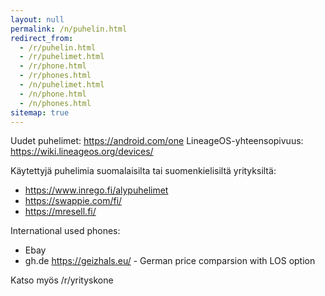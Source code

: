 ```yaml
---
layout: null
permalink: /n/puhelin.html
redirect_from:
  - /r/puhelin.html
  - /r/puhelimet.html
  - /r/phone.html
  - /r/phones.html
  - /n/puhelimet.html
  - /n/phone.html
  - /n/phones.html
sitemap: true
---
```


Uudet puhelimet: https://android.com/one
LineageOS-yhteensopivuus: https://wiki.lineageos.org/devices/

Käytettyjä puhelimia suomalaisilta tai suomenkielisiltä yrityksiltä:

* https://www.inrego.fi/alypuhelimet
* https://swappie.com/fi/
* https://mresell.fi/

International used phones:

* Ebay
* gh.de https://geizhals.eu/ - German price comparsion with LOS option

Katso myös /r/yrityskone
